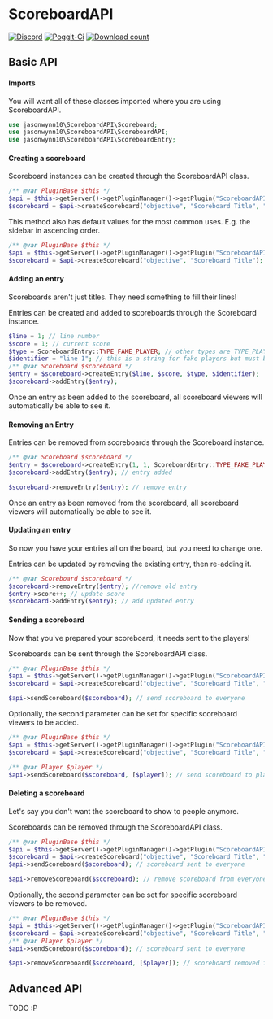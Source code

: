 # ScoreboardAPI
[![Discord](https://img.shields.io/badge/chat-on%20discord-7289da.svg)](https://discord.gg/tZQMhBQ)
[![Poggit-Ci](https://poggit.pmmp.io/ci.shield/jasonwynn10/ScoreboardAPI/ScoreboardAPI)](https://poggit.pmmp.io/ci/jasonwynn10/ScoreboardAPI/ScoreboardAPI)
[![Download count](https://poggit.pmmp.io/shield.dl.total/ScoreboardAPI)](https://poggit.pmmp.io/p/ScoreboardAPI)

## Basic API
#### Imports
You will want all of these classes imported where you are using ScoreboardAPI.
```php
use jasonwynn10\ScoreboardAPI\Scoreboard;
use jasonwynn10\ScoreboardAPI\ScoreboardAPI;
use jasonwynn10\ScoreboardAPI\ScoreboardEntry;
```

#### Creating a scoreboard
Scoreboard instances can be created through the ScoreboardAPI class.
```php
/** @var PluginBase $this */
$api = $this->getServer()->getPluginManager()->getPlugin("ScoreboardAPI");
$scoreboard = $api->createScoreboard("objective", "Scoreboard Title", "sidebar", "ascending");
```
This method also has default values for the most common uses. E.g. the sidebar in ascending order.
```php
/** @var PluginBase $this */
$api = $this->getServer()->getPluginManager()->getPlugin("ScoreboardAPI");
$scoreboard = $api->createScoreboard("objective", "Scoreboard Title"); // assumes sidebar in ascending order
```

#### Adding an entry
Scoreboards aren't just titles. They need something to fill their lines!

Entries can be created and added to scoreboards through the Scoreboard instance.
```php
$line = 1; // line number
$score = 1; // current score
$type = ScoreboardEntry::TYPE_FAKE_PLAYER; // other types are TYPE_PLAYER and TYPE_ENTITY
$identifier = "line 1"; // this is a string for fake players but must be an entity id for other types
/** @var Scoreboard $scoreboard */
$entry = $scoreboard->createEntry($line, $score, $type, $identifier);
$scoreboard->addEntry($entry);
```
Once an entry as been added to the scoreboard, all scoreboard viewers will automatically be able to see it.

#### Removing an Entry
Entries can be removed from scoreboards through the Scoreboard instance.
```php
/** @var Scoreboard $scoreboard */
$entry = $scoreboard->createEntry(1, 1, ScoreboardEntry::TYPE_FAKE_PLAYER, "Line 1");
$scoreboard->addEntry($entry); // entry added

$scoreboard->removeEntry($entry); // remove entry
```
Once an entry as been removed from the scoreboard, all scoreboard viewers will automatically be able to see it.

#### Updating an entry
So now you have your entries all on the board, but you need to change one.

Entries can be updated by removing the existing entry, then re-adding it.
```php
/** @var Scoreboard $scoreboard */
$scoreboard->removeEntry($entry); //remove old entry
$entry->score++; // update score
$scoreboard->addEntry($entry); // add updated entry
```

#### Sending a scoreboard
Now that you've prepared your scoreboard, it needs sent to the players!

Scoreboards can be sent through the ScoreboardAPI class.
```php
/** @var PluginBase $this */
$api = $this->getServer()->getPluginManager()->getPlugin("ScoreboardAPI");
$scoreboard = $api->createScoreboard("objective", "Scoreboard Title", "sidebar", "ascending");

$api->sendScoreboard($scoreboard); // send scoreboard to everyone
```
Optionally, the second parameter can be set for specific scoreboard viewers to be added.
```php
/** @var PluginBase $this */
$api = $this->getServer()->getPluginManager()->getPlugin("ScoreboardAPI");
$scoreboard = $api->createScoreboard("objective", "Scoreboard Title", "sidebar", "ascending");

/** @var Player $player */
$api->sendScoreboard($scoreboard, [$player]); // send scoreboard to player
```

#### Deleting a scoreboard
Let's say you don't want the scoreboard to show to people anymore.

Scoreboards can be removed through the ScoreboardAPI class.
```php
/** @var PluginBase $this */
$api = $this->getServer()->getPluginManager()->getPlugin("ScoreboardAPI");
$scoreboard = $api->createScoreboard("objective", "Scoreboard Title", "sidebar", "ascending");
$api->sendScoreboard($scoreboard); // scoreboard sent to everyone

$api->removeScoreboard($scoreboard); // remove scoreboard from everyone
```
Optionally, the second parameter can be set for specific scoreboard viewers to be removed.
```php
/** @var PluginBase $this */
$api = $this->getServer()->getPluginManager()->getPlugin("ScoreboardAPI");
$scoreboard = $api->createScoreboard("objective", "Scoreboard Title", "sidebar", "ascending");
/** @var Player $player */
$api->sendScoreboard($scoreboard); // scoreboard sent to everyone

$api->removeScoreboard($scoreboard, [$player]); // scoreboard removed from player
```

## Advanced API
TODO :P
